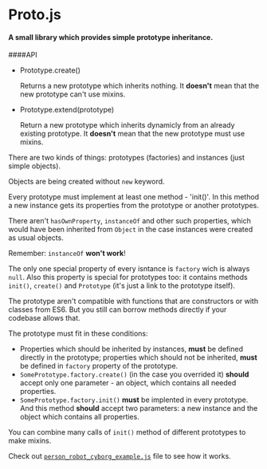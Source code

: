 # Proto.js
#### A small library which provides simple prototype inheritance. 

####API

* Prototype.create() 
  
  Returns a new prototype which inherits nothing. It **doesn't** mean that the new prototype can't use mixins.
* Prototype.extend(prototype) 
  
  Return a new prototype which inherits dynamicly from an already existing prototype. It **doesn't** mean that the new prototype must use mixins.

There are two kinds of things: prototypes (factories) and instances (just simple objects). 

Objects are being created without `new` keyword. 

Every prototype must implement at least one method - 'init()'. In this method a new instance gets its properties from the prototype or another prototypes. 

There aren't `hasOwnProperty`, `instanceOf` and other such properties, which would have been inherited from `Object` in the case instances were created as usual objects. 

Remember: `instanceOf` **won't work**!

The only one special property of every isntance is `factory` wich is always `null`. Also this property is special for prototypes too: it contains methods `init()`, `create()` and `Prototype` (it's just a link to the prototype itself).

The prototype aren't compatible with functions that are constructors or with classes from ES6. But you still can borrow methods directly if your codebase allows that. 

The prototype must fit in these conditions: 

* Properties which should be inherited by instances, **must** be defined directly in the prototype; properties which should not be inherited, **must** be defined in `factory` property of the prototype.
* `SomePrototype.factory.create()` (in the case you overrided it) **should** accept only one parameter - an object, which contains all needed properties.
* `SomePrototype.factory.init()` **must** be implented in every prototype. And this method **should** accept two parameters: a new instance and the object which contains all properties.

You can combine many calls of `init()` method of different prototypes to make mixins.

Check out [`person_robot_cyborg_example.js`](https://github.com/rottenberry/Proto.js/blob/master/person_robot_cyborg_example.js) file to see how it works.
